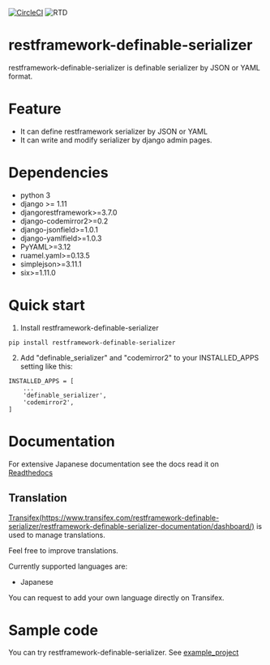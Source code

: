 [![CircleCI](https://circleci.com/gh/salexkidd/restframework-definable-serializer/tree/master.svg?style=svg)](https://circleci.com/gh/salexkidd/restframework-definable-serializer/tree/master) ![RTD](https://media.readthedocs.org/static/projects/badges/passing.svg)

# restframework-definable-serializer

restframework-definable-serializer is definable serializer by JSON or YAML format.


# Feature
- It can define restframework serializer by JSON or YAML
- It can write and modify serializer by django admin pages.


# Dependencies
- python 3
- django >= 1.11
- djangorestframework>=3.7.0
- django-codemirror2>=0.2
- django-jsonfield>=1.0.1
- django-yamlfield>=1.0.3
- PyYAML>=3.12
- ruamel.yaml>=0.13.5
- simplejson>=3.11.1
- six>=1.11.0


# Quick start

1. Install restframework-definable-serializer

```
pip install restframework-definable-serializer
```

2. Add "definable_serializer" and "codemirror2" to your INSTALLED_APPS setting like this:

```
INSTALLED_APPS = [
    ...
    'definable_serializer',
    'codemirror2',
]
```

# Documentation

For extensive Japanese documentation see the docs read it on [Readthedocs](http://restframework-definable-serializer.readthedocs.io/ja/latest/)

## Translation

[Transifex(https://www.transifex.com/restframework-definable-serializer/restframework-definable-serializer-documentation/dashboard/)](https://www.transifex.com/restframework-definable-serializer/restframework-definable-serializer-documentation/dashboard/) is used to manage translations.

Feel free to improve translations.

Currently supported languages are:
   - Japanese

You can request to add your own language directly on Transifex.


# Sample code
You can try restframework-definable-serializer.
See [example_project](https://github.com/salexkidd/restframework-definable-serializer-example)
